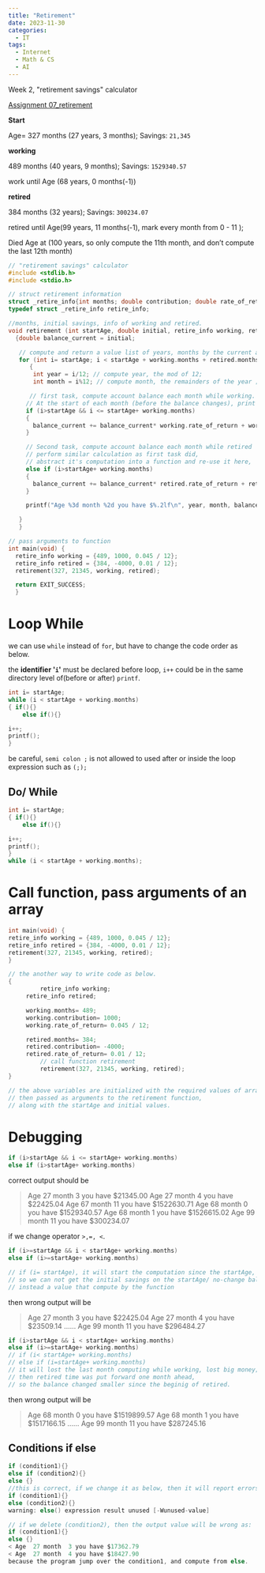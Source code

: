 ```yaml
---
title: "Retirement"
date: 2023-11-30
categories:
  - IT
tags:
  - Internet
  - Math & CS
  - AI
---
```



Week 2, "retirement savings" calculator

[Assignment 07_retirement](https://www.coursera.org/learn/writing-running-fixing-code/programming/HPpRY/assignment-07-retirement)

**Start** 

Age= 327 months (27 years, 3 months); Savings: `21,345`

**working**

489 months (40 years, 9 months); Savings: `1529340.57`

work until Age (68 years, 0 months(-1))

**retired**

384 months (32 years); Savings: `300234.07`

retired until Age(99 years, 11 months(-1), mark every month from 0 - 11 );

Died Age at (100 years, so only compute the 11th month, and don’t compute the last 12th month) 

```c
// "retirement savings" calculator
#include <stdlib.h>
#include <stdio.h>

// struct retirement information
struct _retire_info{int months; double contribution; double rate_of_return;};
typedef struct _retire_info retire_info;

//months, initial savings, info of working and retired.
void retirement (int startAge, double initial, retire_info working, retire_info retired)
  {double balance_current = initial;

   // compute and return a value list of years, months by the current age i;
   for (int i= startAge; i < startAge + working.months + retired.months; i++)
      {
       int year = i/12; // compute year, the mod of 12;
       int month = i%12; // compute month, the remainders of the year ;

      // first task, compute account balance each month while working.
     // At the start of each month (before the balance changes), print out the current balance
     if (i>startAge && i <= startAge+ working.months)
     {
       balance_current += balance_current* working.rate_of_return + working.contribution;
     }

     // Second task, compute account balance each month while retired
     // perform similar calculation as first task did,
     // abstract it's computation into a function and re-use it here,
     else if (i>startAge+ working.months)
     {
       balance_current += balance_current* retired.rate_of_return + retired.contribution;
     }

     printf("Age %3d month %2d you have $%.2lf\n", year, month, balance_current);

   }
   }

// pass arguments to function
int main(void) {
  retire_info working = {489, 1000, 0.045 / 12};
  retire_info retired = {384, -4000, 0.01 / 12};
  retirement(327, 21345, working, retired);

  return EXIT_SUCCESS;
  }
```

# Loop While

we can use `while` instead of `for`, but have to change the code order as below.

the **identifier '`i`'** must be declared before loop, `i++` could be in the same directory level of(before or after) `printf`.

```c
int i= startAge;
while (i < startAge + working.months)
{ if(){}
	else if(){}

i++;
printf();
}
```

be careful, `semi colon ;` is not allowed to used after or inside the  loop expression such as `(;);`  

## Do/ While

```c
int i= startAge;
{ if(){}
	else if(){}

i++;
printf();
}
while (i < startAge + working.months);
```

# Call function, pass arguments of an array

```c
int main(void) {
retire_info working = {489, 1000, 0.045 / 12};
retire_info retired = {384, -4000, 0.01 / 12};
retirement(327, 21345, working, retired);
}

// the another way to write code as below. 
{
		 retire_info working;
     retire_info retired;

     working.months= 489;
     working.contribution= 1000;
     working.rate_of_return= 0.045 / 12;

     retired.months= 384;
     retired.contribution= -4000;
     retired.rate_of_return= 0.01 / 12;
		 // call function retirement
		 retirement(327, 21345, working, retired);
}

// the above variables are initialized with the required values of array,
// then passed as arguments to the retirement function, 
// along with the startAge and initial values.
```

# Debugging

```c
if (i>startAge && i <= startAge+ working.months)
else if (i>startAge+ working.months)
```

correct output should be

> Age  27 month  3 you have $21345.00
Age  27 month  4 you have $22425.04
Age  67 month 11 you have $1522630.71
Age  68 month  0 you have $1529340.57
Age  68 month  1 you have $1526615.02
Age 99 month 11 you have $300234.07
> 

if we change operator `>,=, <`.

```c
if (i>=startAge && i < startAge+ working.months)
else if (i>=startAge+ working.months)

// if (i= startAge), it will start the computation since the startAge, 
// so we can not get the initial savings on the startAge/ no-change balance.
// instead a value that compute by the function
```

then wrong output will be 

> Age  27 month  3 you have $22425.04
Age  27 month  4 you have $23509.14
……
Age 99 month 11 you have $296484.27
> 

```c
if (i>startAge && i < startAge+ working.months)
else if (i>=startAge+ working.months)
// if (i< startAge+ working.months) 
// else if (i=startAge+ working.months)
// it will lost the last month computing while working, lost big money;
// then retired time was put forward one month ahead,
// so the balance changed smaller since the beginig of retired.
```

then wrong output will be 

> Age  68 month  0 you have $1519899.57
Age  68 month  1 you have $1517166.15
……
Age 99 month 11 you have $287245.16
> 

## Conditions if else

```c
if (condition1){}
else if (condition2){}
else {}
//this is correct, if we change it as below, then it will report errors
if (condition1){}
else (condition2){}
warning: else() expression result unused [-Wunused-value]

// if we delete (condition2), then the output value will be wrong as:
if (condition1){}
else {}
< Age  27 month  3 you have $17362.79
< Age  27 month  4 you have $18427.90
because the program jump over the condition1, and compute from else.
```